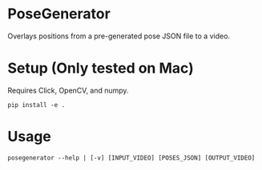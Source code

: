 # PoseGenerator
Overlays positions from a pre-generated pose JSON file to a video.

# Setup (Only tested on Mac)

Requires Click, OpenCV, and numpy.

```
pip install -e .
```
# Usage
```
posegenerator --help | [-v] [INPUT_VIDEO] [POSES_JSON] [OUTPUT_VIDEO]
```

